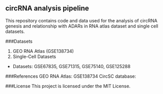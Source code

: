 ## circRNA analysis pipeline

This repository contains code and data used for the analysis of circRNA genesis and relationship with ADARs in RNA atlas dataset and single cell datasets.

###Datasets
1. GEO RNA Atlas (GSE138734)
2. Single-Cell Datasets
- Datasets: GSE67835, GSE71315, GSE75140, GSE125288

###References
GEO RNA Atlas: GSE138734
CircSC database:

###License
This project is licensed under the MIT License.
